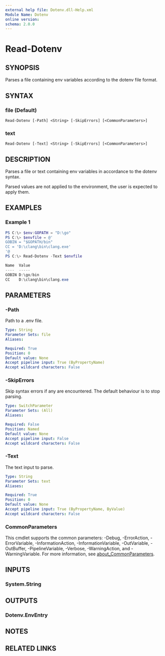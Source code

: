 ```yaml
---
external help file: Dotenv.dll-Help.xml
Module Name: Dotenv
online version:
schema: 2.0.0
---
```


# Read-Dotenv

## SYNOPSIS
Parses a file containing env variables according to the dotenv file format.

## SYNTAX

### file (Default)
```
Read-Dotenv [-Path] <String> [-SkipErrors] [<CommonParameters>]
```

### text
```
Read-Dotenv [-Text] <String> [-SkipErrors] [<CommonParameters>]
```

## DESCRIPTION
Parses a file or text containing env variables in accordance to the dotenv syntax.

Parsed values are not applied to the environment, the user is expected to apply them.

## EXAMPLES

### Example 1
```powershell
PS C:\> $env:GOPATH = "D:\go"
PS C:\> $envfile = @'
GOBIN = "$GOPATH/bin"
CC = 'D:\clang\bin\clang.exe'
'@
PS C:\> Read-Dotenv -Text $envfile

Name  Value
----  -----
GOBIN D:\go/bin
CC    D:\clang\bin\clang.exe
```

## PARAMETERS

### -Path
Path to a .env file.

```yaml
Type: String
Parameter Sets: file
Aliases:

Required: True
Position: 0
Default value: None
Accept pipeline input: True (ByPropertyName)
Accept wildcard characters: False
```

### -SkipErrors
Skip syntax errors if any are encountered.
The default behaviour is to stop parsing.

```yaml
Type: SwitchParameter
Parameter Sets: (All)
Aliases:

Required: False
Position: Named
Default value: None
Accept pipeline input: False
Accept wildcard characters: False
```

### -Text
The text input to parse.

```yaml
Type: String
Parameter Sets: text
Aliases:

Required: True
Position: 0
Default value: None
Accept pipeline input: True (ByPropertyName, ByValue)
Accept wildcard characters: False
```

### CommonParameters
This cmdlet supports the common parameters: -Debug, -ErrorAction, -ErrorVariable, -InformationAction, -InformationVariable, -OutVariable, -OutBuffer, -PipelineVariable, -Verbose, -WarningAction, and -WarningVariable. For more information, see [about_CommonParameters](http://go.microsoft.com/fwlink/?LinkID=113216).

## INPUTS

### System.String

## OUTPUTS

### Dotenv.EnvEntry

## NOTES

## RELATED LINKS

